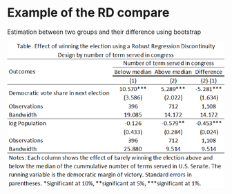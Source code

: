 # Example of the RD compare

Estimation between two groups and their difference using bootstrap

<img src="rdcompare.png" alt="Table. Effect of winning the election using a Robust Regression Discontinuity Design by number of term served in congress" />
